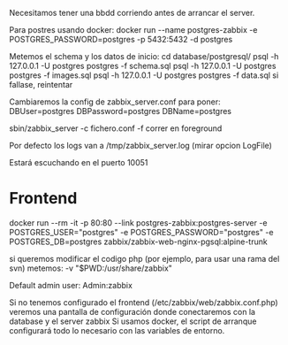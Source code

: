 Necesitamos tener una bbdd corriendo antes de arrancar el server.

Para postres usando docker:
docker run --name postgres-zabbix -e POSTGRES_PASSWORD=postgres -p 5432:5432 -d postgres

Metemos el schema y los datos de inicio:
cd database/postgresql/
psql -h 127.0.0.1 -U postgres postgres -f schema.sql
psql -h 127.0.0.1 -U postgres postgres -f images.sql
psql -h 127.0.0.1 -U postgres postgres -f data.sql
  si fallase, reintentar


Cambiaremos la config de zabbix_server.conf para poner:
DBUser=postgres
DBPassword=postgres
DBName=postgres


sbin/zabbix_server
  -c fichero.conf
  -f  correr en foreground

Por defecto los logs van a /tmp/zabbix_server.log (mirar opcion LogFile)

Estará escuchando en el puerto 10051


# Frontend
docker run --rm -it -p 80:80 --link postgres-zabbix:postgres-server -e POSTGRES_USER="postgres" -e POSTGRES_PASSWORD="postgres" -e POSTGRES_DB=postgres zabbix/zabbix-web-nginx-pgsql:alpine-trunk

  si queremos modificar el codigo php (por ejemplo, para usar una rama del svn) metemos: -v "$PWD:/usr/share/zabbix"

Default admin user:
Admin:zabbix

Si no tenemos configurado el frontend (/etc/zabbix/web/zabbix.conf.php) veremos una pantalla de configuración donde conectaremos con la database y el server zabbix
Si usamos docker, el script de arranque configurará todo lo necesario con las variables de entorno.
